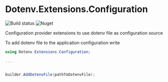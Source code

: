 # Dotenv.Extensions.Configuration

![Build status](https://github.com/arsanov/Dotenv.Extensions.Configuration/actions/workflows/build.yml/badge.svg)
![Nuget](https://img.shields.io/nuget/v/Dotenv.Extensions.Configuration)

Configuration provider extensions to use dotenv file as configuration source


To add dotenv file to the application configuration write

```csharp
using Dotenv.Extensions.Configuration;

...


builder.AddDotenvFile(pathToDotenvFile);
```
